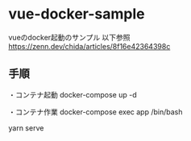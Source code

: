 # vue-docker-sample
vueのdocker起動のサンプル
以下参照
https://zenn.dev/chida/articles/8f16e42364398c

## 手順
・コンテナ起動
docker-compose up -d

・コンテナ作業
docker-compose exec app /bin/bash

yarn serve
